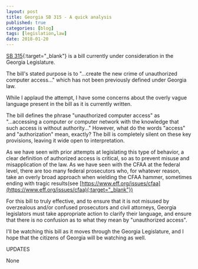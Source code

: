 ```yaml
---
layout: post
title: Georgia SB 315 - A quick analysis
published: true
categories: [blog]
tags: [legislation,law]
date: 2018-01-20
---
```


[SB 315](http://www.legis.ga.gov/Legislation/en-US/display/20172018/SB/315){:target="_blank"} is a bill currently under consideration in the Georgia Legislature.

The bill's stated purpose is to "...create the new crime of unauthorized computer access..." which has not been previously defined under Georgia law.

While I applaud the attempt, I have some concerns about the overly vague language present in the bill as it is currently written.

The bill defines the phrase "unauthorized computer access" as "...accessing a computer or computer network with the knowledge that such access is without authority..."  However, what do the words "access" and "authorization" mean, exactly?  The bill is completely silent on these key provisions, leaving it wide open to interpretation.

As we have seen with prior attempts at legislating this type of behavior, a clear definition of authorized access is critical, so as to prevent misuse and misapplication of the law.  As we have seen with the CFAA at the federal level, there are too many federal prosecutors who, for whatever reason, take an overly broad approach when wielding the CFAA hammer, sometimes ending with tragic results(see  [https://www.eff.org/issues/cfaa](https://www.eff.org/issues/cfaa){:target="_blank"})

For this bill to truly effective, and to ensure that it is not misused by overzealous and/or confused prosecutors and civil attorneys, Georgia legislators must take appropriate action to clarify their language, and ensure that there is no confusion as to what they mean by "unauthorized access".

I'll be watching this bill as it moves through the Georgia Legislature, and I hope that the citizens of Georgia will be watching as well.

<div class="postrevised">
UPDATES
<p>None</p>
</div>
